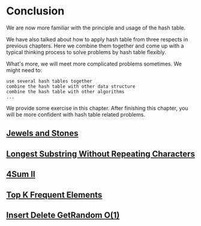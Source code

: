 # Conclusion

We are now more familiar with the principle and usage of the hash table.

We have also talked about how to apply hash table from three respects in previous chapters. Here we combine them together and come up with a typical thinking process to solve problems by hash table flexibly.

What's more, we will meet more complicated problems sometimes. We might need to:

    use several hash tables together
    combine the hash table with other data structure
    combine the hash table with other algorithms
    ...

We provide some exercise in this chapter. After finishing this chapter, you will be more confident with hash table related problems.

## [Jewels and Stones](Jewels%20and%20Stones.java)

## [Longest Substring Without Repeating Characters](../../Medium%20Collection/Array%20and%20Strings/Longest%20Substring%20Without%20Repeating%20Characters.java)

## [4Sum II](4Sum%20II.java)

## [Top K Frequent Elements](../../Medium%20Collection/Sorting%20and%20Searching/Top%20K%20Frequent%20Elements.java)

## [Insert Delete GetRandom O(1)](Insert%20Delete%20GetRandom%20O(1).java)